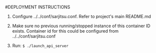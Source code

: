 #DEPLOYMENT INSTRUCTIONS

1. Configure ../../conf/sarjitsu.conf. Refer to project's main README.md

2. Make sure no previous running/stopped instance of this container ID exists. 
   Container id for this could be configured from ../../conf/sarjitsu.conf

3. Run: `$ ./launch_api_server`

